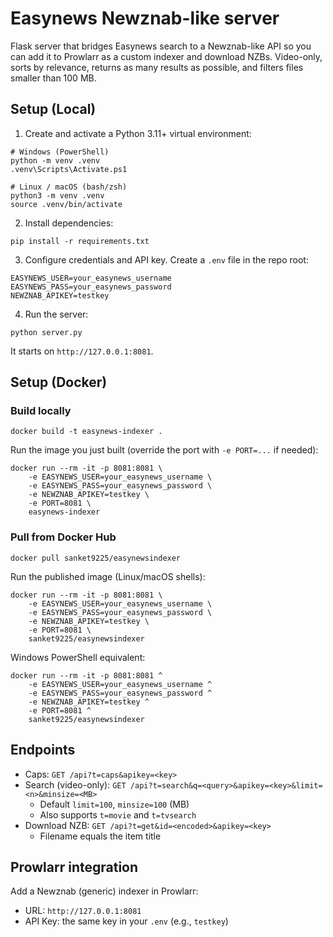 # Easynews Newznab-like server

Flask server that bridges Easynews search to a Newznab-like API so you can add it to Prowlarr as a custom indexer and download NZBs. Video-only, sorts by relevance, returns as many results as possible, and filters files smaller than 100 MB.

## Setup (Local)

1. Create and activate a Python 3.11+ virtual environment:

```
# Windows (PowerShell)
python -m venv .venv
.venv\Scripts\Activate.ps1

# Linux / macOS (bash/zsh)
python3 -m venv .venv
source .venv/bin/activate
```

2. Install dependencies:

```
pip install -r requirements.txt
```

3. Configure credentials and API key. Create a `.env` file in the repo root:

```
EASYNEWS_USER=your_easynews_username
EASYNEWS_PASS=your_easynews_password
NEWZNAB_APIKEY=testkey
```

4. Run the server:

```
python server.py
```

It starts on `http://127.0.0.1:8081`.

## Setup (Docker)

### Build locally

```
docker build -t easynews-indexer .
```

Run the image you just built (override the port with `-e PORT=...` if needed):

```
docker run --rm -it -p 8081:8081 \
	-e EASYNEWS_USER=your_easynews_username \
	-e EASYNEWS_PASS=your_easynews_password \
	-e NEWZNAB_APIKEY=testkey \
	-e PORT=8081 \
	easynews-indexer
```

### Pull from Docker Hub

```
docker pull sanket9225/easynewsindexer
```

Run the published image (Linux/macOS shells):

```
docker run --rm -it -p 8081:8081 \
	-e EASYNEWS_USER=your_easynews_username \
	-e EASYNEWS_PASS=your_easynews_password \
	-e NEWZNAB_APIKEY=testkey \
	-e PORT=8081 \
	sanket9225/easynewsindexer
```

Windows PowerShell equivalent:

```
docker run --rm -it -p 8081:8081 ^
	-e EASYNEWS_USER=your_easynews_username ^
	-e EASYNEWS_PASS=your_easynews_password ^
	-e NEWZNAB_APIKEY=testkey ^
	-e PORT=8081 ^
	sanket9225/easynewsindexer
```

## Endpoints

- Caps: `GET /api?t=caps&apikey=<key>`
- Search (video-only): `GET /api?t=search&q=<query>&apikey=<key>&limit=<n>&minsize=<MB>`
	- Default `limit=100`, `minsize=100` (MB)
	- Also supports `t=movie` and `t=tvsearch`
- Download NZB: `GET /api?t=get&id=<encoded>&apikey=<key>`
	- Filename equals the item title

## Prowlarr integration

Add a Newznab (generic) indexer in Prowlarr:
- URL: `http://127.0.0.1:8081`
- API Key: the same key in your `.env` (e.g., `testkey`)

